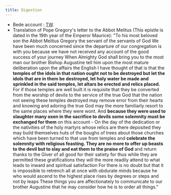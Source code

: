```yaml
---
title: Digestion
---
```


- Bede account : [TW](https://twitter.com/blog_supplement/status/609518656482095104).
- Translation of Pope Gregory's letter to the Abbot Melitus (This epistle is dated in the 19th year of the Emperor Maurice): "To his most beloved son the Abbot Melitus Gregory the servant of the servants of God We have been much concerned since the departure of our congregation is with you because we have not received any account of the good success of your journey When Almighty God shall bring you to the most man our brother Bishop Augustine tell him upon the most mature deliberation upon the affairs the English I have thought of that is that the **temples of the idols in that nation ought not to be destroyed but let the idols that are in them be destroyed, let holy water be made and sprinkled in the said temples, let altars be erected and relics placed.** For if those temples are well built it is requisite that they be converted from the worship of devils to the service of the true God that the nation not seeing these temples destroyed may remove error from their hearts and knowing and adoring the true God may the more familiarly resort to the same places where they were wont. And **because they were used to slaughter many oxen in the sacrifice to devils some solemnity must be exchanged for them** on this account - On the day of the dedication or the nativities of the holy martyrs whose relics are there deposited they may build themselves huts of the boughs of trees about those churches which have been turned to that use from temples and **celebrate the solemnity with religious feasting. They are no more to offer up beasts to the devil but to slay and eat them to the praise of God** and return thanks to the Giver of all good for their satiety for thus while they are permitted these gratifications they will the more readily attend to what leads to inward and spiritual satisfaction For there is no doubt but that it is impossible to retrench all at once with obdurate minds because he who would ascend to the highest place rises by degrees or steps and not by leaps These things you are affectionately to communicate to our brother Augustine that he may consider how he is to order all things."